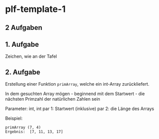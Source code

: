 # plf-template-1

## 2 Aufgaben

## 1. Aufgabe

Zeichen, wie an der Tafel 

## 2. Aufgabe

Erstellung einer Funktion `primArray`, welche ein
int-Array zurückliefert. 

In dem gesuchten Array mögen - beginnend mit dem
Startwert - die nächsten Primzahl der natürlichen Zahlen sein

Parameter: int, int
par 1: Startwert (inklusive)
par 2: die Länge des Arrays

Beispiel:

```
primArray (7, 4)
Ergebnis:  [7, 11, 13, 17]
```
